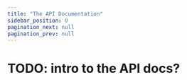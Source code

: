 ```yaml
---
title: "The API Documentation"
sidebar_position: 0
pagination_next: null
pagination_prev: null
---
```


# TODO: intro to the API docs?  